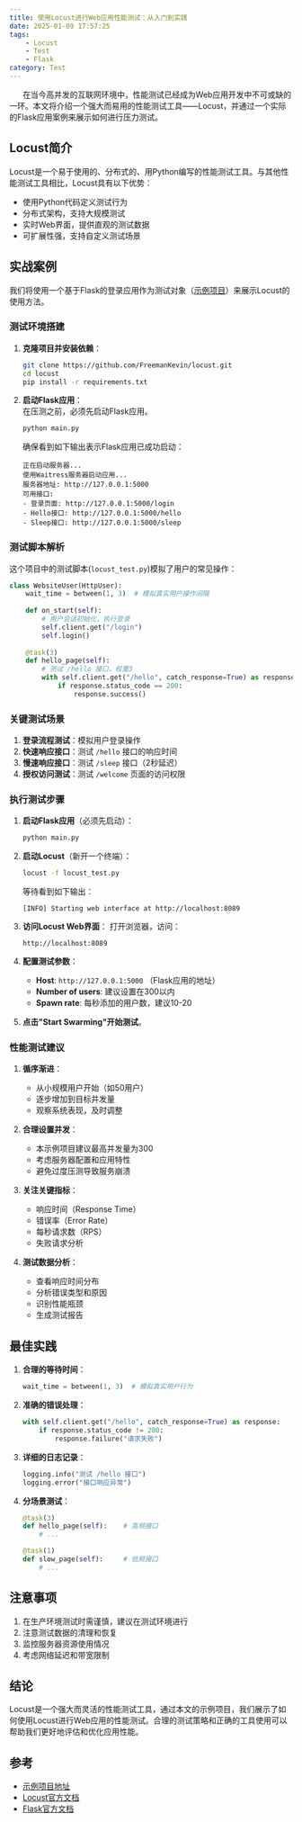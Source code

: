 ```yaml
---
title: 使用Locust进行Web应用性能测试：从入门到实践
date: 2025-01-09 17:57:25
tags:
    - Locust
    - Test
    - Flask
category: Test
---
```


&nbsp;&nbsp;&nbsp;&nbsp;&nbsp;&nbsp;在当今高并发的互联网环境中，性能测试已经成为Web应用开发中不可或缺的一环。本文将介绍一个强大而易用的性能测试工具——Locust，并通过一个实际的Flask应用案例来展示如何进行压力测试。

<!-- more -->

## Locust简介

Locust是一个易于使用的、分布式的、用Python编写的性能测试工具。与其他性能测试工具相比，Locust具有以下优势：
- 使用Python代码定义测试行为
- 分布式架构，支持大规模测试
- 实时Web界面，提供直观的测试数据
- 可扩展性强，支持自定义测试场景

## 实战案例

我们将使用一个基于Flask的登录应用作为测试对象（[示例项目](https://github.com/FreemanKevin/locust.git)）来展示Locust的使用方法。

### 测试环境搭建

1. **克隆项目并安装依赖**：
   ```bash
   git clone https://github.com/FreemanKevin/locust.git
   cd locust
   pip install -r requirements.txt
   ```

2. **启动Flask应用**：  
   在压测之前，必须先启动Flask应用。
   ```bash
   python main.py
   ```

   确保看到如下输出表示Flask应用已成功启动：
   ```
   正在启动服务器...
   使用Waitress服务器启动应用...
   服务器地址: http://127.0.0.1:5000
   可用接口:
   - 登录页面: http://127.0.0.1:5000/login
   - Hello接口: http://127.0.0.1:5000/hello
   - Sleep接口: http://127.0.0.1:5000/sleep
   ```

### 测试脚本解析

这个项目中的测试脚本(`locust_test.py`)模拟了用户的常见操作：

```python
class WebsiteUser(HttpUser):
    wait_time = between(1, 3)  # 模拟真实用户操作间隔
    
    def on_start(self):
        # 用户会话初始化，执行登录
        self.client.get("/login")
        self.login()
    
    @task(3)
    def hello_page(self):
        # 测试 /hello 接口，权重3
        with self.client.get("/hello", catch_response=True) as response:
            if response.status_code == 200:
                response.success()
```

### 关键测试场景
1. **登录流程测试**：模拟用户登录操作
2. **快速响应接口**：测试 `/hello` 接口的响应时间
3. **慢速响应接口**：测试 `/sleep` 接口（2秒延迟）
4. **授权访问测试**：测试 `/welcome` 页面的访问权限

### 执行测试步骤

1. **启动Flask应用**（必须先启动）：
   ```bash
   python main.py
   ```

2. **启动Locust**（新开一个终端）：
   ```bash
   locust -f locust_test.py
   ```

   等待看到如下输出：
   ```
   [INFO] Starting web interface at http://localhost:8089
   ```

3. **访问Locust Web界面**：
   打开浏览器，访问：
   ```
   http://localhost:8089
   ```

4. **配置测试参数**：
   - **Host**: `http://127.0.0.1:5000` （Flask应用的地址）
   - **Number of users**: 建议设置在300以内
   - **Spawn rate**: 每秒添加的用户数，建议10-20

5. **点击"Start Swarming"开始测试**。

### 性能测试建议

1. **循序渐进**：
   - 从小规模用户开始（如50用户）
   - 逐步增加到目标并发量
   - 观察系统表现，及时调整

2. **合理设置并发**：
   - 本示例项目建议最高并发量为300
   - 考虑服务器配置和应用特性
   - 避免过度压测导致服务崩溃

3. **关注关键指标**：
   - 响应时间（Response Time）
   - 错误率（Error Rate）
   - 每秒请求数（RPS）
   - 失败请求分析

4. **测试数据分析**：
   - 查看响应时间分布
   - 分析错误类型和原因
   - 识别性能瓶颈
   - 生成测试报告

## 最佳实践

1. **合理的等待时间**：
   ```python
   wait_time = between(1, 3)  # 模拟真实用户行为
   ```

2. **准确的错误处理**：
   ```python
   with self.client.get("/hello", catch_response=True) as response:
       if response.status_code != 200:
           response.failure("请求失败")
   ```

3. **详细的日志记录**：
   ```python
   logging.info("测试 /hello 接口")
   logging.error("接口响应异常")
   ```

4. **分场景测试**：
   ```python
   @task(3)
   def hello_page(self):    # 高频接口
       # ...

   @task(1)
   def slow_page(self):     # 低频接口
       # ...
   ```

## 注意事项

1. 在生产环境测试时需谨慎，建议在测试环境进行
2. 注意测试数据的清理和恢复
3. 监控服务器资源使用情况
4. 考虑网络延迟和带宽限制

## 结论

Locust是一个强大而灵活的性能测试工具，通过本文的示例项目，我们展示了如何使用Locust进行Web应用的性能测试。合理的测试策略和正确的工具使用可以帮助我们更好地评估和优化应用性能。

## 参考

- [示例项目地址](https://github.com/FreemanKevin/locust.git)
- [Locust官方文档](https://docs.locust.io/)
- [Flask官方文档](https://flask.palletsprojects.com/)
